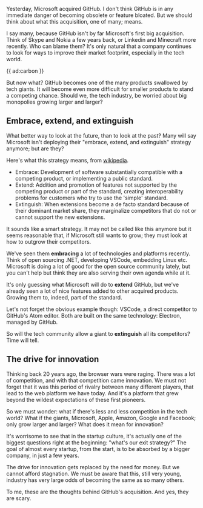 Yesterday, Microsoft acquired GitHub. 
I don't think GitHub is in any immediate danger of becoming obsolete or feature bloated. 
But we should think about what this acquisition, one of many; means.

I say many, because GitHub isn't by far Microsoft's first big acquisition.
Think of Skype and Nokia a few years back, or Linkedin and Minecraft more recently.
Who can blame them? 
It's only natural that a company continues to look for ways to improve their market footprint,
especially in the tech world.

{{ ad:carbon }}

But now what? GitHub becomes one of the many products swallowed by tech giants.
It will become even more difficult for smaller products to stand a competing chance.
Should we, the tech industry, be worried about big monopolies growing larger and larger?

## Embrace, extend, and extinguish

What better way to look at the future, than to look at the past? 
Many will say Microsoft isn't deploying their "embrace, extend, and extinguish" strategy anymore;
but are they?

Here's what this strategy means, from [wikipedia](*https://en.wikipedia.org/wiki/Embrace,_extend,_and_extinguish).

- Embrace: Development of software substantially compatible with a competing product, 
or implementing a public standard.
- Extend: Addition and promotion of features not supported by the competing product or part of the standard, 
creating interoperability problems for customers who try to use the 'simple' standard.
- Extinguish: When extensions become a de facto standard because of their dominant market share, 
they marginalize competitors that do not or cannot support the new extensions.

It sounds like a smart strategy. 
It may not be called like this anymore but it seems reasonable that,
if Microsoft still wants to grow; they must look at how to outgrow their competitors.

We've seen them **embracing** a lot of technologies and platforms recently.
Think of open sourcing .NET, developing VSCode, embedding Linux etc.
Microsoft is doing a lot of good for the open source community lately, 
but you can't help but think they are also serving their own agenda while at it.

It's only guessing what Microsoft will do to **extend** GitHub, 
but we've already seen a lot of nice features added to other acquired products.
Growing them to, indeed, part of the standard. 

Let's not forget the obvious example though: VSCode, a direct competitor to GitHub's Atom editor.
Both are built on the same technology: Electron, managed by GitHub.

So will the tech community allow a giant to **extinguish** all its competitors? 
Time will tell.

## The drive for innovation

Thinking back 20 years ago, the browser wars were raging. 
There was a lot of competition, and with that competition came innovation.
We must not forget that it was this period of rivalry between many different players,
that lead to the web platform we have today. 
And it's a platform that grew beyond the wildest expectations of these first pioneers.

So we must wonder: what if there's less and less competition in the tech world? 
What if the giants, Microsoft, Apple, Amazon, Google and Facebook; only grow larger and larger?
What does it mean for innovation?

It's worrisome to see that in the startup culture, 
it's actually one of the biggest questions right at the beginning: "what's our exit strategy?"
The goal of almost every startup, from the start, is to be absorbed by a bigger company, in just a few years.

The drive for innovation gets replaced by the need for money.
But we cannot afford stagnation. 
We must be aware that this, still very young, industry 
has very large odds of becoming the same as so many others.

To me, these are the thoughts behind GitHub's acquisition. 
And yes, they are scary.
